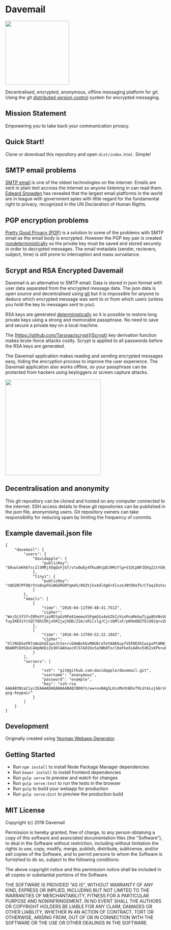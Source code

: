 # Davemail

<img src="https://raw.githubusercontent.com/davidapple/davemail/master/app/images/davemail.png" height="200">

Decentralised, encrypted, anonymous, offline messaging platform for git. Using the git [distributed version control](https://en.wikipedia.org/wiki/Distributed_version_control#Distributed_vs._centralized) system for encrypted messaging.

## Mission Statement

Empowering you to take back your communication privacy.

## Quick Start!

Clone or download this repository and open `dist/index.html`. Simple!

## SMTP email problems

[SMTP email](https://en.wikipedia.org/wiki/Simple_Mail_Transfer_Protocol) is one of the oldest technologies on the internet. Emails are sent in plain text accross the internet so anyone listening in can read them. [Edward Snowden](https://en.wikipedia.org/wiki/Edward_Snowden) has revealed that the largest email platforms in the world are in league with government spies with little regard for the fundamental right to privacy, recognized in the UN Declaration of Human Rights.

## PGP encryption problems

[Pretty Good Privacy (PGP)](https://en.wikipedia.org/wiki/Pretty_Good_Privacy) is a solution to some of the problems with SMTP email as the email body is encrypted. However the PGP key pair is created [nondeterministically](https://en.wikipedia.org/wiki/Nondeterministic_algorithm) so the private key must be saved and stored securely in order to decrypted messages. The email metadata (sender, recievers, subject, time) is still prone to interception and mass survailance.

## Scrypt and RSA Encrypted Davemail

Davemail is an alternative to SMTP email. Data is stored in json format with user data separated from the encrypted message data. The json data is open source and decentralised using [git](https://en.wikipedia.org/wiki/Git_(software)) but it is impossible for anyone to deduce which encrypted message was sent to or from which users (unless you hold the key to messages sent to you).

RSA keys are generated [deterministically](https://en.wikipedia.org/wiki/Deterministic_algorithm) so it is possible to restore long private keys using a strong and memorable passphrase. No need to save and secure a private key on a local machine.

The [https://github.com/Tarsnap/scrypt](Scrypt) key derivation function makes brute-force attacks costly. Scrypt is applied to all passwords before the RSA keys are generated.

The Davemail application makes reading and sending encrypted messages easy, hiding the encryption process to improve the user experience. The Davemail application also works offline, so your passphrase can be protected from hackers using keyloggers or screen capture attacks.

<img src="https://raw.githubusercontent.com/davidapple/davemail/master/app/images/davemail-login.jpg" height="300">

## Decentralisation and anonymity

This git repository can be cloned and hosted on any computer connected to the internet. SSH access details to these git repositories can be published in the json file, anonymising users. Git repository owners can take responsibility for reducing spam by limiting the frequency of commits.

## Example davemail.json file

```
{
    "davemail": {
        "users": {
            "davidapple": {
                "publicKey": "b8swlmHX6fsc1lSMRjXOqQoYjGf/vtu0wEy4TKudKtpDJ9MzYlg+V1OCpNFZEKq22sYGHjvazxLqy9ugz4nhVAmAMmuYFRukMW1OcNzjdCEu4sno5hUPoSHr0cJb4T2rQl7Tc1dThJmpCbE9NRPA1FZx5XVMhCmiOBTwU+pW0l6BBj+jl2nFeyndknwL/WdN47UEj4Um5yfx/5+I/LS4EIUlme1fkEYe5XjCaM3zFN1UFUw4nDih4MUKrjEE7n2/"
            },
            "tinyi": {
                "publicKey": "nQOZN7PF0Qr5to0xpF6iWGGRU0Yqm4S/0OZVjkx4dldg6+XlxzeJNYQheTh/CTaqiRzVxyUCEekcsVxabGtx9K6xEIVRFP2okGOXYu7zJMKQHf25hW4nWLS/34DJRTibxkq1VzgJ6nlVMwOdUjr0sgqK6vI3X7iEyBKe76I0m610Y2q9hvxNOg+MBQ64dJjdx2wCF9LitxGXy1DaQCa420RE86sHwK9yMrH3mNVRqGmVRX5KkeS2QhHdXwoe4bxV"
            }
        },
        "emails": [
            {
                "time": "2016-04-11T09:48:41.751Z",
                "cipher": "Wn/Oj5fSf+IRPwYYjazM2tpOzRPe81memxXSPqmSGx4eXZkIzVsoPnaMohwTLga8hVNvV6GJan+ZroiDDjD8Kw9MoP+zULmTE1PoI27p/qgSMKBHf7S8mTOvpm5+CzaMjfQhqJ6DcRibnQSQgfKLjn06QjtHt2v9qD0hlKODLrhhVy5m8ShgEHI6/TOyXW3/w/y0NZStPVY8gCJNO1F+zlMsX9QhRYV7XZ8TCExkLdsB3lO6iG7RhxMflb/iMukm?TuyIKKX1YcSQlTQhCOhjxhR2jwjhDD/Z16/xR1lzlg/CjrzbMlsF/p0HoOBZTEcU8Jq+vZ6u/P0I/x20v99P3A=="
            },
            {
                "time": "2016-04-11T09:52:22.194Z",
                "cipher": "hltRGEkeFR7zWubXdIspvJtte+/cGHmBnhGvM8U8roTeYA86GuyfVSFDEXhCwipxPtAM0jJmrFpLHBY/51QOf+uHjNxMBxMob+NOme8kiiw3plJeD1Tqv/MwoDWzhA8TQRxvdUPAEjo1BC1wVLFgra30Aw3sblL7UYQnPjcXPDdwFLcRZ+HbMdCqYf3z1fdXvEv7LEoYwSkVivGmdJ520MmVpPzcC+WqXv9I/GuU8oau3CYKJEotZklCIVz0j/u+?NbANPCDdSQvC4HpNXEzZo3HlAAhaxcOlSlkO19x5a3WbOTscl0aYkeXiAdkv5XK2xXPk+uPpwQWOl0ucO4eyDQ=="
            }
        ],
        "servers": [
            {
                "ssh": "git@github.com:davidapple/davemail.git",
                "username": "anonymous",
                "password": "example",
                "key": "ssh-rsa AAAAB3NzaC1yc2EAAAADAQABAAABAQCB007n/ww+ouN4gSLKssMxXnBOvf9LGt4LojG6rs6hPB09j9R/T17/x4lhJA0F3FR1rP6kYBRsWj2aThGw6HXLm9/5zytK6Ztg3RPKK+4kYjh6541NYsnEAZuXz0jTTyAUfrtU3Z5E003C4oxOj6H0rfIF1kKI9MAQLMdpGW1GYEIgS9EzSdfd8AcCIicTDWbqLAcU4UpkaX8KyGlLwsNuuGztobF8m72ALC/nLF6JLtPofwFBlgc+myivO7TCUSBdLQlgMVOFq1I2uPWQOkOWQAHukEOmfjy2jctxSDBQ220ymjaNsHT4kgtZg2AYYgPqdAv8JggJICUvax2T9va5 gsg-keypair"
            }
        ]
    }
}
```

## Development
Originally created using [Yeoman Webapp Generator](https://github.com/yeoman/generator-webapp).

## Getting Started

- Run `npm install` to install Node Package Manager dependencies
- Run `bower install` to install frontend dependencies
- Run `gulp serve` to preview and watch for changes
- Run `gulp serve:test` to run the tests in the browser
- Run `gulp` to build your webapp for production
- Run `gulp serve:dist` to preview the production build

## MIT License

Copyright (c) 2016 Davemail

Permission is hereby granted, free of charge, to any person obtaining a copy of this software and associated documentation files (the "Software"), to deal in the Software without restriction, including without limitation the rights to use, copy, modify, merge, publish, distribute, sublicense, and/or sell copies of the Software, and to permit persons to whom the Software is furnished to do so, subject to the following conditions:

The above copyright notice and this permission notice shall be included in all copies or substantial portions of the Software.

THE SOFTWARE IS PROVIDED "AS IS", WITHOUT WARRANTY OF ANY KIND, EXPRESS OR IMPLIED, INCLUDING BUT NOT LIMITED TO THE WARRANTIES OF MERCHANTABILITY, FITNESS FOR A PARTICULAR PURPOSE AND NONINFRINGEMENT. IN NO EVENT SHALL THE AUTHORS OR COPYRIGHT HOLDERS BE LIABLE FOR ANY CLAIM, DAMAGES OR OTHER LIABILITY, WHETHER IN AN ACTION OF CONTRACT, TORT OR OTHERWISE, ARISING FROM, OUT OF OR IN CONNECTION WITH THE SOFTWARE OR THE USE OR OTHER DEALINGS IN THE SOFTWARE.